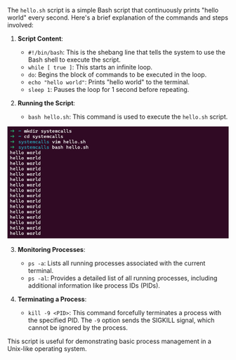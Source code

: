 The `hello.sh` script is a simple Bash script that continuously prints "hello world" every second. Here's a brief explanation of the commands and steps involved:

1. **Script Content**:
   - `#!/bin/bash`: This is the shebang line that tells the system to use the Bash shell to execute the script.
   - `while [ true ]`: This starts an infinite loop.
   - `do`: Begins the block of commands to be executed in the loop.
   - `echo "hello world"`: Prints "hello world" to the terminal.
   - `sleep 1`: Pauses the loop for 1 second before repeating.

2. **Running the Script**:
   - `bash hello.sh`: This command is used to execute the `hello.sh` script.

![Running hello.sh](images/running_hello_sh.PNG)

3. **Monitoring Processes**:
   - `ps -a`: Lists all running processes associated with the current terminal.
   - `ps -al`: Provides a detailed list of all running processes, including additional information like process IDs (PIDs).

4. **Terminating a Process**:
   - `kill -9 <PID>`: This command forcefully terminates a process with the specified PID. The `-9` option sends the SIGKILL signal, which cannot be ignored by the process.

This script is useful for demonstrating basic process management in a Unix-like operating system.
